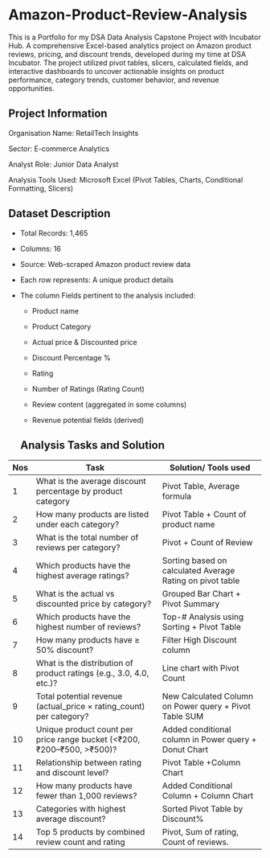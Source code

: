 # Amazon-Product-Review-Analysis
This is a Portfolio for my DSA Data Analysis Capstone Project with Incubator Hub. A comprehensive Excel-based analytics project on Amazon product reviews, pricing, and discount trends, developed during my time at DSA Incubator.
The project utilized pivot tables, slicers, calculated fields, and interactive dashboards to uncover actionable insights on product performance, category trends, customer behavior, and revenue opportunities.
## Project Information
Organisation Name: RetailTech Insights

Sector: E-commerce Analytics

Analyst Role: Junior Data Analyst

Analysis Tools Used: Microsoft Excel (Pivot Tables, Charts, Conditional Formatting, Slicers)

## Dataset Description
- Total Records: 1,465

- Columns: 16

- Source: Web-scraped Amazon product review data

- Each row represents: A unique product details

- The column Fields pertinent to the analysis included:

    - Product name

    - Product Category

    - Actual price & Discounted price

    - Discount Percentage %

    - Rating

    - Number of Ratings (Rating Count)

    - Review content (aggregated in some columns)

    - Revenue potential fields (derived)
 
  ## Analysis Tasks and Solution
|Nos| Task | Solution/ Tools used|
|---|-------|----------------------|
|1| What is the average discount percentage by product category| Pivot Table, Average formula
|2| How many products are listed under each category?|	Pivot Table + Count of product name
|3|	What is the total number of reviews per category?|	Pivot + Count of Review
|4| Which products have the highest average ratings?|	Sorting based on calculated Average Rating on pivot table
|5|	What is the actual vs discounted price by category?|	Grouped Bar Chart + Pivot Summary
|6|	Which products have the highest number of reviews?|	Top-# Analysis using Sorting + Pivot Table
|7|	How many products have ≥ 50% discount?|	Filter High Discount column
|8|	What is the distribution of product ratings (e.g., 3.0, 4.0, etc.)?|	Line chart with Pivot Count
|9|	Total potential revenue (actual_price × rating_count) per category?|	New Calculated Column on Power query + Pivot Table SUM
|10| Unique product count per price range bucket (<₹200, ₹200–₹500, >₹500)?| Added conditional column in Power query + Donut Chart
|11| Relationship between rating and discount level?|	Pivot Table +Column Chart
|12| How many products have fewer than 1,000 reviews?|	Added Conditional Column + Column Chart
|13| Categories with highest average discount?|	Sorted Pivot Table by Discount%
|14| Top 5 products by combined review count and rating| Pivot, Sum of rating, Count of reviews.
